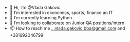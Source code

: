 - 👋 Hi, I’m @Vlada Gakovic
- 👀 I’m interested in economics, sports, finance an IT
- 🌱 I’m currently learning Python
- 💞️ I’m looking to collaborate on Junior QA positions/intern
- 📫 How to reach me ...vlada.gakovic.bba@gmail.com and +381692046799

<!---
VladaGakovic/VladaGakovic is a ✨ special ✨ repository because its `README.md` (this file) appears on your GitHub profile.
You can click the Preview link to take a look at your changes.
